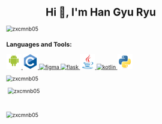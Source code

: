 <h1 align="center">Hi 👋, I'm Han Gyu Ryu</h1>
<p align="left"> <img src="https://komarev.com/ghpvc/?username=zxcmnb05&label=Profile%20views&color=0e75b6&style=flat" alt="zxcmnb05" /> </p>

<h3 align="left">Languages and Tools:</h3>
<p align="left"> <a href="https://developer.android.com" target="_blank"> <img src="https://raw.githubusercontent.com/devicons/devicon/master/icons/android/android-original-wordmark.svg" alt="android" width="40" height="40"/> </a> <a href="https://www.cprogramming.com/" target="_blank"> <img src="https://raw.githubusercontent.com/devicons/devicon/master/icons/c/c-original.svg" alt="c" width="40" height="40"/> </a> <a href="https://www.figma.com/" target="_blank"> <img src="https://www.vectorlogo.zone/logos/figma/figma-icon.svg" alt="figma" width="40" height="40"/> </a> <a href="https://flask.palletsprojects.com/" target="_blank"> <img src="https://www.vectorlogo.zone/logos/pocoo_flask/pocoo_flask-icon.svg" alt="flask" width="40" height="40"/> </a> <a href="https://www.java.com" target="_blank"> <img src="https://raw.githubusercontent.com/devicons/devicon/master/icons/java/java-original.svg" alt="java" width="40" height="40"/> </a> <a href="https://kotlinlang.org" target="_blank"> <img src="https://www.vectorlogo.zone/logos/kotlinlang/kotlinlang-icon.svg" alt="kotlin" width="40" height="40"/> </a> <a href="https://www.python.org" target="_blank"> <img src="https://raw.githubusercontent.com/devicons/devicon/master/icons/python/python-original.svg" alt="python" width="40" height="40"/> </a> </p>

<p><img align="left" src="https://github-readme-stats.vercel.app/api/top-langs?username=zxcmnb05&show_icons=true&locale=en&layout=compact" alt="zxcmnb05" /></p>
<br/>

<p>&nbsp;<img align="center" src="https://github-readme-stats.vercel.app/api?username=zxcmnb05&show_icons=true&locale=en" alt="zxcmnb05" /></p>
<br/>

<p><img align="center" src="https://github-readme-streak-stats.herokuapp.com/?user=zxcmnb05&" alt="zxcmnb05" /></p>
